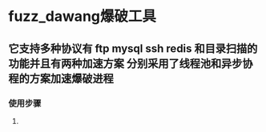 # fuzz_dawang爆破工具

## 它支持多种协议有 ftp mysql ssh redis 和目录扫描的功能并且有两种加速方案 分别采用了线程池和异步协程的方案加速爆破进程

### 使用步骤

1.
